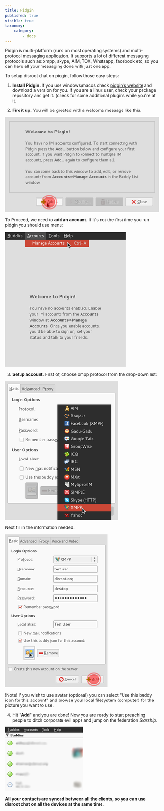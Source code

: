 ```yaml
---
title: Pidgin
published: true
visible: true
taxonomy:
    category:
        - docs
---
```


Pidgin is multi-platform (runs on most operating systems) and multi-protocol messaging application. It supports a lot of different messaging protocols such as: xmpp, skype, AIM, TOX, Whatsapp, facebook etc, so you can have all your messaging done with just one app.

To setup disroot chat on pidgin, follow those easy steps:

1. **Install Pidgin.**
If you use windows/macos check [pidgin's website](http://pidgin.im/download/) and download a version for you.
If you are a linux user, check your package repository and get it. (check for some additional plugins while you're at it.

2. **Fire it up.**
You will be greeted with a welcome message like this:

![](en/pidgin1.png)

To Proceed, we need to **add an account**.
If it's not the first time you run pidgin you should use menu:

![](en/pidgin2.png)

3. **Setup account.**
First of, choose xmpp protocol from the drop-down list:

![](en/pidgin3.png)

Next fill in the information needed:

![](en/pidgin4.png)

!Note! If you wish to use avatar (optional) you can select "Use this buddy icon for this account" and browse your local filesystem (computer) for the picture you want to use.

4. Hit "**Add**" and you are done!
Now you are ready to start preaching people to ditch corporate evil apps and jump on the federation *Starship*.

![](en/pidgin5.png)

**All your contacts are synced between all the clients, so you can use disroot chat on all the devices at the same time.**
